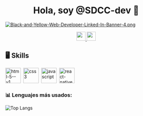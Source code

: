 <div align="center">
<h1><strong>Hola, soy @SDCC-dev 👋</strong></h1>
</div>


[![Black-and-Yellow-Web-Developer-Linked-In-Banner-4.png](https://i.postimg.cc/P5tDwG56/Black-and-Yellow-Web-Developer-Linked-In-Banner-4.png)](https://postimg.cc/svNxkNSS)
<p align="center">
  <a href="https://discord.com/users/698427942954598460">
    <img src="https://dcbadge.limes.pink/api/shield/698427942954598460" height="28">
  </a>
  <a href="https://www.linkedin.com/in/saúl-daniel-cotrina-cotrina-073a21179/">
    <img src="https://img.shields.io/badge/LinkedIn-0077B5?logo=linkedin&logoColor=white&style=flat" height="28">
  </a>
</p>





## 🖥️ Skills
<img width="48" height="48" src="https://img.icons8.com/color/48/html-5--v1.png" alt="html-5--v1"/>&nbsp;
<img width="48" height="48" src="https://img.icons8.com/fluency/48/css3.png" alt="css3"/>&nbsp;
<img width="48" height="48" src="https://img.icons8.com/fluency/48/javascript.png" alt="javascript"/>&nbsp;
<img width="48" height="48" src="https://img.icons8.com/color/48/react-native.png" alt="react-native"/>
<!-- <img width="48" height="48" src="https://img.icons8.com/fluency/48/node-js.png" alt="node-js"/>
<img width="48" height="48" src="https://img.icons8.com/color/48/mongo-db.png" alt="mongo-db"/> -->
### 📊 Lenguajes más usados:
![Top Langs](https://github-readme-stats.vercel.app/api/top-langs/?username=SDCC-dev&langs_count=8&theme=dark)

